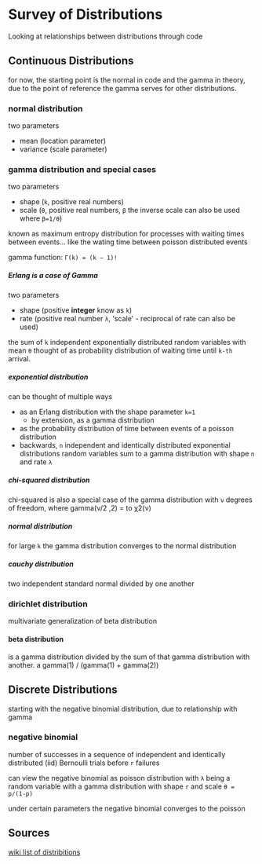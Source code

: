 # Survey of Distributions

Looking at relationships between distributions through code

## Continuous Distributions
for now, the starting point is the normal in code and the gamma in theory, due to the point of reference the gamma serves for other distributions.

### normal distribution
two parameters
- mean (location parameter)
- variance (scale parameter)

### gamma distribution and special cases
two parameters
- shape (`k`, positive real numbers)
- scale (`θ`, positive real numbers, `β` the inverse scale can also be used where `β=1/θ`)

known as maximum entropy distribution
for processes with waiting times between events... like the wating time between poisson distributed events

gamma function:
`Γ(k) = (k − 1)!`

##### Erlang is a case of Gamma
two parameters
- shape (positive **integer** know as `k`)
- rate (positive real number `λ`, 'scale' - reciprocal of rate can also be used)

the sum of `k` independent exponentially distributed random variables with mean `θ`
thought of as probability distribution of waiting time until `k-th` arrival.

##### exponential distribution
can be thought of multiple ways

- as an Erlang distribution with the shape parameter `k=1`
  - by extension, as a gamma distribution
- as the probability distribution of time between events of a poisson distribution
- backwards, `n` independent and identically distributed  exponential distributions random variables  sum to a gamma distribution with shape `n` and rate `λ`

##### chi-squared distribution
chi-squared is also a special case of the gamma distribution with `ν` degrees of freedom, where gamma(ν/2 ,2) = to χ2(ν)

##### normal distribution
for large `k` the gamma distribution converges to the normal distribution

##### cauchy distribution
two independent standard normal divided by one another


### dirichlet distribution
multivariate generalization of beta distribution

#### beta distribution
is a gamma distribution divided by the sum of that gamma distribution with another.
 a gamma(1) / (gamma(1) + gamma(2))

## Discrete Distributions
starting with the negative binomial distribution, due to relationship with gamma


### negative binomial
number of successes in a sequence of independent and identically distributed (iid) Bernoulli trials before `r` failures

can view the negative binomial as poisson distribution with `λ` being a random variable with a gamma distribution with shape `r` and scale `θ = p/(1-p)`

under certain parameters the negative binomial converges to the poisson


## Sources

[wiki list of distribitions](https://en.wikipedia.org/wiki/List_of_probability_distributions)
